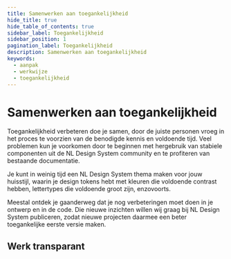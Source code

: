 ```yaml
---
title: Samenwerken aan toegankelijkheid
hide_title: true
hide_table_of_contents: true
sidebar_label: Toegankelijkheid
sidebar_position: 1
pagination_label: Toegankelijkheid
description: Samenwerken aan toegankelijkheid
keywords:
  - aanpak
  - werkwijze
  - toegankelijkheid
---
```


<!-- @license CC0-1.0 -->

# Samenwerken aan toegankelijkheid

Toegankelijkheid verbeteren doe je samen, door de juiste personen vroeg in het proces te voorzien van de benodigde kennis en voldoende tijd. Veel problemen kun je voorkomen door te beginnen met hergebruik van stabiele componenten uit de NL Design System community en te profiteren van bestaande documentatie.

Je kunt in weinig tijd een NL Design System thema maken voor jouw huisstijl, waarin je design tokens hebt met kleuren die voldoende contrast hebben, lettertypes die voldoende groot zijn, enzovoorts.

Meestal ontdek je gaanderweg dat je nog verbeteringen moet doen in je ontwerp en in de code. Die nieuwe inzichten willen wij graag bij NL Design System publiceren, zodat nieuwe projecten daarmee een beter toegankelijke eerste versie maken.

## Werk transparant
